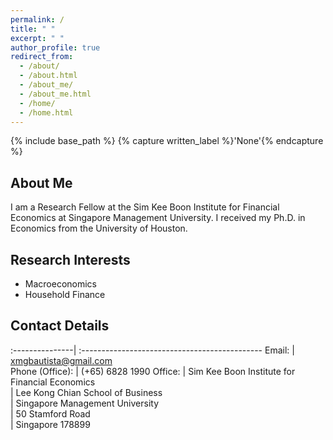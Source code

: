```yaml
---
permalink: /
title: " "
excerpt: " "
author_profile: true
redirect_from: 
  - /about/
  - /about.html
  - /about_me/
  - /about_me.html
  - /home/
  - /home.html
---
```


{% include base_path %}
{% capture written_label %}'None'{% endcapture %}

## About Me

I am a Research Fellow at the Sim Kee Boon Institute for Financial Economics at Singapore Management University. I received my Ph.D. in 
Economics from the University of Houston.

## Research Interests
* Macroeconomics
* Household Finance

## Contact Details
:---------------| :---------------------------------------------
		 Email: | [xmgbautista@gmail.com](mailto:xmgbautista@gmail.com) <br>
Phone (Office): | (+65) 6828 1990
		Office: | Sim Kee Boon Institute for Financial Economics <br>
				| Lee Kong Chian School of Business <br>
				| Singapore Management University <br>
				| 50 Stamford Road <br>
				| Singapore 178899